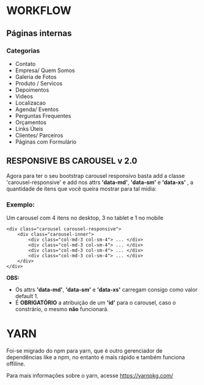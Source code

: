 # WORKFLOW

## Páginas internas
### Categorias
- Contato
- Empresa/ Quem Somos
- Galeria de Fotos
- Produto / Servicos
- Depoimentos
- Videos
- Localizacao
- Agenda/ Eventos
- Perguntas Frequentes
- Orçamentos
- Links Úteis
- Clientes/ Parceiros
- Páginas com Formulário


## RESPONSIVE BS CAROUSEL v 2.0

Agora para ter o seu bootstrap carousel responsivo basta add a classe 'carousel-responsive' e add nos attrs **'data-md'**, **'data-sm'** e **'data-xs'** , a quantidade de itens que você queira mostrar para tal midia:

### Exemplo:

Um carousel com  4 itens no desktop, 3 no tablet e 1 no mobile

```
<div class="carousel carousel-responsive">
	<div class="carousel-inner">
		<div class="col-md-3 col-sm-4"> ... </div>
		<div class="col-md-3 col-sm-4"> ... </div>
		<div class="col-md-3 col-sm-4"> ... </div>
		<div class="col-md-3 col-sm-4"> ... </div>
	</div>
</div>
```

**OBS:**
- Os attrs **'data-md'**, **'data-sm'** e **'data-xs'** carregam consigo como valor default 1.
- É **OBRIGATÓRIO** a atribuição de um **'id'** para o carousel, caso o constrário, o mesmo **não** funcionará.

# YARN

Foi-se migrado do npm para yarn, que é outro gerenciador de dependências like a npm, no entanto é mais rápido e também funciona offiline.

Para mais informações sobre o yarn, acesse https://yarnpkg.com/
